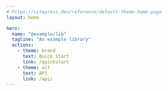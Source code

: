 ```yaml
---
# https://vitepress.dev/reference/default-theme-home-page
layout: home

hero:
  name: "@example/lib"
  tagline: "An example library"
  actions:
    - theme: brand
      text: Quick Start
      link: /quickstart
    - theme: alt
      text: API
      link: /api/
---
```


